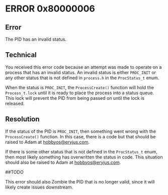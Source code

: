 # ERROR 0x80000006

## Error

The PID has an invalid status.


## Technical

You received this error code because an attempt was made to operate on a process that has an invalid status.  An invalid status is either `PROC_INIT` or any other status that is not defined in `process.h` in the `ProcStatus_t` enum.

When the status is `PROC_INIT`, the `ProcessCreate()` function will hold the `Process_t.lock` until it is ready to place the process into a status queue.  This lock will prevent the PID from being passed on until the lock is released.


## Resolution

If the status of the PID is `PROC_INIT`, then something went wrong with the `ProcessCreate()` function.  In this case, there is a code but that should be raised to Adam at hobbyos@eryjus.com.

If there is some other status that is not defined in the `ProcStatus_t` enum, then most likely something has overwritten the status in code.  This situation should also be raised to Adam at hobbyos@eryjus.com.


##TODO

This error should also Zombie the PID that is no longer valid, since it will likely create issues downstream.